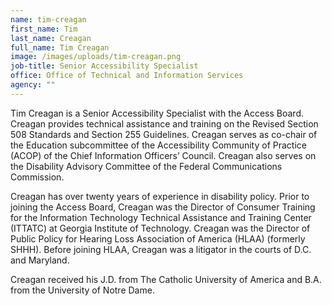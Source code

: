 ```yaml
---
name: tim-creagan
first_name: Tim
last_name: Creagan
full_name: Tim Creagan
image: /images/uploads/tim-creagan.png
job-title: Senior Accessibility Specialist
office: Office of Technical and Information Services
agency: ""
---
```

Tim Creagan is a Senior Accessibility Specialist with the Access Board. Creagan provides technical assistance and training on the Revised Section 508 Standards and Section 255 Guidelines. Creagan serves as co-chair of the Education subcommittee of the Accessibility Community of Practice (ACOP) of the Chief Information Officers’ Council. Creagan also serves on the Disability Advisory Committee of the Federal Communications Commission. 

Creagan has over twenty years of experience in disability policy. Prior to joining the Access Board, Creagan was the Director of Consumer Training for the Information Technology Technical Assistance and Training Center (ITTATC) at Georgia Institute of Technology. Creagan was the Director of Public Policy for Hearing Loss Association of America (HLAA) (formerly SHHH). Before joining HLAA, Creagan was a litigator in the courts of D.C. and Maryland. 
  
Creagan received his J.D. from The Catholic University of America and B.A. from the University of Notre Dame. 
